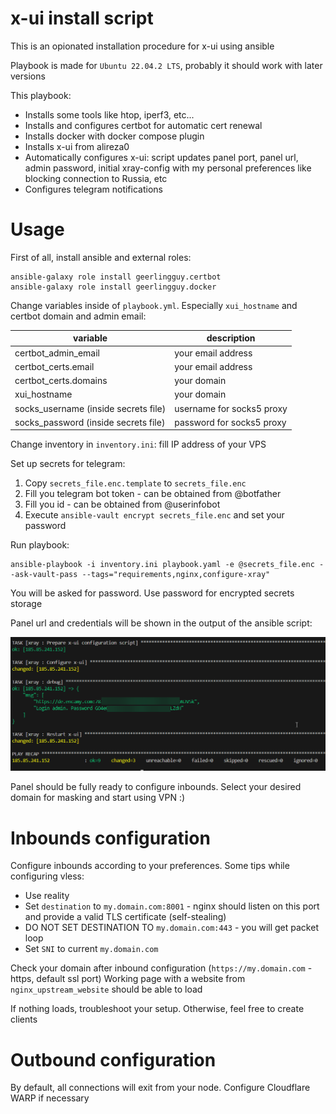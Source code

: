# x-ui install script

This is an opionated installation procedure for x-ui using ansible

Playbook is made for `Ubuntu 22.04.2 LTS`, probably it should work with later versions

This playbook:
- Installs some tools like htop, iperf3, etc...
- Installs and configures certbot for automatic cert renewal
- Installs docker with docker compose plugin
- Installs x-ui from alireza0
- Automatically configures x-ui: script updates panel port, panel url, admin password, initial xray-config with my personal preferences like blocking connection to Russia, etc
- Configures telegram notifications

# Usage

First of all, install ansible and external roles:

```
ansible-galaxy role install geerlingguy.certbot
ansible-galaxy role install geerlingguy.docker
```

Change variables inside of `playbook.yml`. Especially `xui_hostname` and certbot domain and admin email:

| variable | description |
|----------|-------------|
| certbot_admin_email | your email address |
| certbot_certs.email | your email address |
| certbot_certs.domains | your domain |
| xui_hostname | your domain |
| socks_username (inside secrets file) | username for socks5 proxy |
| socks_password (inside secrets file) | password for socks5 proxy |

Change inventory in `inventory.ini`: fill IP address of your VPS

Set up secrets for telegram:
1. Copy `secrets_file.enc.template` to `secrets_file.enc`
2. Fill you telegram bot token - can be obtained from @botfather
3. Fill you id - can be obtained from @userinfobot
4. Execute `ansible-vault encrypt secrets_file.enc` and set your password

Run playbook:

```
ansible-playbook -i inventory.ini playbook.yaml -e @secrets_file.enc --ask-vault-pass --tags="requirements,nginx,configure-xray"
```

You will be asked for password. Use password for encrypted secrets storage

Panel url and credentials will be shown in the output of the ansible script:

![credentials](./images/credentials.png)

Panel should be fully ready to configure inbounds. Select your desired domain for masking and start using VPN :)

# Inbounds configuration

Configure inbounds according to your preferences. Some tips while configuring vless:
- Use reality
- Set `destination` to `my.domain.com:8001` - nginx should listen on this port and provide a valid TLS certificate (self-stealing)
- DO NOT SET DESTINATION TO `my.domain.com:443` - you will get packet loop
- Set `SNI` to current `my.domain.com`

Check your domain after inbound configuration (`https://my.domain.com` - https, default ssl port)
Working page with a website from `nginx_upstream_website` should be able to load

If nothing loads, troubleshoot your setup. Otherwise, feel free to create clients

# Outbound configuration

By default, all connections will exit from your node. Configure Cloudflare WARP if necessary
